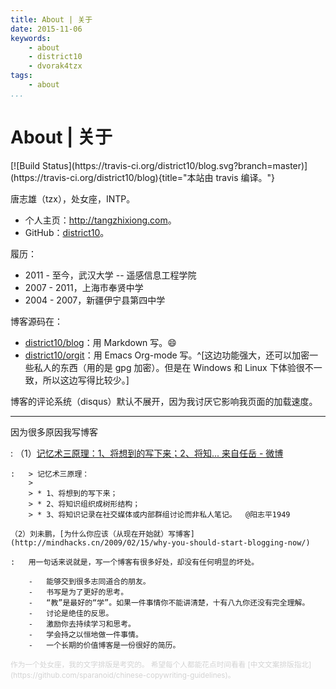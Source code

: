 ```yaml
---
title: About | 关于
date: 2015-11-06
keywords:
    - about
    - district10
    - dvorak4tzx
tags:
    - about
...
```


About | 关于
============

<div class="tzx-fright">
[![Build Status](https://travis-ci.org/district10/blog.svg?branch=master)](https://travis-ci.org/district10/blog){title="本站由 travis 编译。"}
</div>

唐志雄（tzx），处女座，INTP。

-   个人主页：<http://tangzhixiong.com>。
-   GitHub：[district10](https://github.com/district10)。

履历：

-   2011 - 至今，武汉大学 -- 遥感信息工程学院
-   2007 - 2011，上海市奉贤中学
-   2004 - 2007，新疆伊宁县第四中学

博客源码在：

  - [district10/blog](https://github.com/district10/blog)：用 Markdown 写。:smile:
  - [district10/orgit](https://github.com/district10/orgit)：用 Emacs Org-mode
    写。^[这边功能强大，还可以加密一些私人的东西（用的是 gpg 加密）。但是在 Windows 和 Linux 下体验很不一致，所以这边写得比较少。]

博客的评论系统（disqus）默认不展开，因为我讨厌它影响我页面的加载速度。

---

因为很多原因我写博客

:   （1）[记忆术三原理：1、将想到的写下来；2、将知... 来自任岳 - 微博](http://weibo.com/1664910444/Biy24h2m9?type=comment)

    :   > 记忆术三原理：
        >
        > * 1、将想到的写下来；
        > * 2、将知识组织成树形结构；
        > * 3、将知识记录在社交媒体或内部群组讨论而非私人笔记。  @阳志平1949

    （2）刘未鹏，[为什么你应该（从现在开始就）写博客](http://mindhacks.cn/2009/02/15/why-you-should-start-blogging-now/)

    :   用一句话来说就是，写一个博客有很多好处，却没有任何明显的坏处。

        -   能够交到很多志同道合的朋友。
        -   书写是为了更好的思考。
        -   “教”是最好的“学”。如果一件事情你不能讲清楚，十有八九你还没有完全理解。
        -   讨论是绝佳的反思。
        -   激励你去持续学习和思考。
        -   学会持之以恒地做一件事情。
        -   一个长期的价值博客是一份很好的简历。

<small style="color:lightgray;">
作为一个处女座，我的文字排版是考究的。
希望每个人都能花点时间看看 [中文文案排版指北](https://github.com/sparanoid/chinese-copywriting-guidelines)。
</small>
